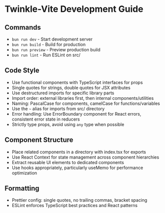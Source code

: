 # Twinkle-Vite Development Guide

## Commands
- `bun run dev` - Start development server
- `bun run build` - Build for production
- `bun run preview` - Preview production build
- `bun run lint` - Run ESLint on src/

## Code Style
- Use functional components with TypeScript interfaces for props
- Single quotes for strings, double quotes for JSX attributes
- Use destructured imports for specific library parts
- Import order: external libraries first, then internal components/utilities
- Naming: PascalCase for components, camelCase for functions/variables
- Use the `~` alias for imports from src/ directory
- Error handling: Use ErrorBoundary component for React errors, consistent error state in reducers
- Strictly type props, avoid using `any` type when possible

## Component Structure
- Place related components in a directory with index.tsx for exports
- Use React Context for state management across component hierarchies
- Extract reusable UI elements to dedicated components
- Use hooks appropriately, particularly useMemo for performance optimization

## Formatting
- Prettier config: single quotes, no trailing commas, bracket spacing
- ESLint enforces TypeScript best practices and React patterns